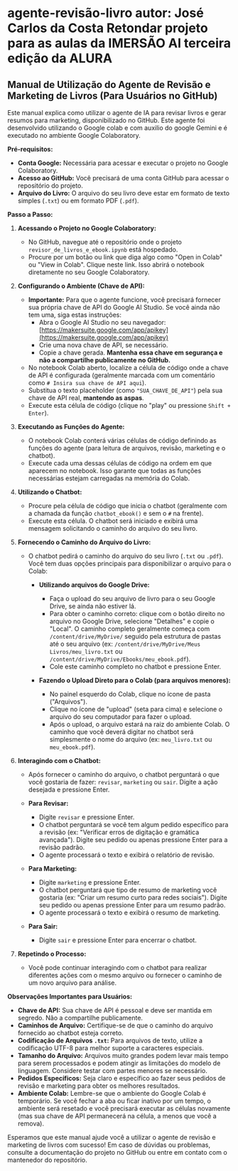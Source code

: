 # agente-revisão-livro autor: José Carlos da Costa Retondar projeto para as aulas da IMERSÃO AI terceira edição da ALURA
## Manual de Utilização do Agente de Revisão e Marketing de Livros (Para Usuários no GitHub)

Este manual explica como utilizar o agente de IA para revisar livros e gerar resumos para marketing, disponibilizado no GitHub. Este agente foi desenvolvido utilizando o Google colab e com auxilio do google Gemini e é executado no ambiente Google Colaboratory.

**Pré-requisitos:**

  * **Conta Google:** Necessária para acessar e executar o projeto no Google Colaboratory.
  * **Acesso ao GitHub:** Você precisará de uma conta GitHub para acessar o repositório do projeto.
  * **Arquivo do Livro:** O arquivo do seu livro deve estar em formato de texto simples (`.txt`) ou em formato PDF (`.pdf`).

**Passo a Passo:**

1.  **Acessando o Projeto no Google Colaboratory:**

      * No GitHub, navegue até o repositório onde o projeto `revisor_de_livros_e_ebook.ipynb` está hospedado.
      * Procure por um botão ou link que diga algo como "Open in Colab" ou "View in Colab". Clique neste link. Isso abrirá o notebook diretamente no seu Google Colaboratory.

2.  **Configurando o Ambiente (Chave de API):**

      * **Importante:** Para que o agente funcione, você precisará fornecer sua própria chave de API do Google AI Studio. Se você ainda não tem uma, siga estas instruções:
          * Abra o Google AI Studio no seu navegador: [https://makersuite.google.com/app/apikey](https://makersuite.google.com/app/apikey)
          * Crie uma nova chave de API, se necessário.
          * Copie a chave gerada. **Mantenha essa chave em segurança e não a compartilhe publicamente no GitHub.**
      * No notebook Colab aberto, localize a célula de código onde a chave de API é configurada (geralmente marcada com um comentário como `# Insira sua chave de API aqui`).
      * Substitua o texto placeholder (como `"SUA_CHAVE_DE_API"`) pela sua chave de API real, **mantendo as aspas**.
      * Execute esta célula de código (clique no "play" ou pressione `Shift + Enter`).

3.  **Executando as Funções do Agente:**

      * O notebook Colab conterá várias células de código definindo as funções do agente (para leitura de arquivos, revisão, marketing e o chatbot).
      * Execute cada uma dessas células de código na ordem em que aparecem no notebook. Isso garante que todas as funções necessárias estejam carregadas na memória do Colab.

4.  **Utilizando o Chatbot:**

      * Procure pela célula de código que inicia o chatbot (geralmente com a chamada da função `chatbot_ebook()` e sem o `#` na frente).
      * Execute esta célula. O chatbot será iniciado e exibirá uma mensagem solicitando o caminho do arquivo do seu livro.

5.  **Fornecendo o Caminho do Arquivo do Livro:**

      * O chatbot pedirá o caminho do arquivo do seu livro (`.txt` ou `.pdf`). Você tem duas opções principais para disponibilizar o arquivo para o Colab:

          * **Utilizando arquivos do Google Drive:**
              * Faça o upload do seu arquivo de livro para o seu Google Drive, se ainda não estiver lá.
              * Para obter o caminho correto: clique com o botão direito no arquivo no Google Drive, selecione "Detalhes" e copie o "Local". O caminho completo geralmente começa com `/content/drive/MyDrive/` seguido pela estrutura de pastas até o seu arquivo (ex: `/content/drive/MyDrive/Meus Livros/meu_livro.txt` ou `/content/drive/MyDrive/Ebooks/meu_ebook.pdf`).
              * Cole este caminho completo no chatbot e pressione Enter.

          * **Fazendo o Upload Direto para o Colab (para arquivos menores):**
              * No painel esquerdo do Colab, clique no ícone de pasta ("Arquivos").
              * Clique no ícone de "upload" (seta para cima) e selecione o arquivo do seu computador para fazer o upload.
              * Após o upload, o arquivo estará na raiz do ambiente Colab. O caminho que você deverá digitar no chatbot será simplesmente o nome do arquivo (ex: `meu_livro.txt` ou `meu_ebook.pdf`).

6.  **Interagindo com o Chatbot:**

      * Após fornecer o caminho do arquivo, o chatbot perguntará o que você gostaria de fazer: `revisar`, `marketing` ou `sair`. Digite a ação desejada e pressione Enter.

      * **Para Revisar:**
          * Digite `revisar` e pressione Enter.
          * O chatbot perguntará se você tem algum pedido específico para a revisão (ex: "Verificar erros de digitação e gramática avançada"). Digite seu pedido ou apenas pressione Enter para a revisão padrão.
          * O agente processará o texto e exibirá o relatório de revisão.

      * **Para Marketing:**
          * Digite `marketing` e pressione Enter.
          * O chatbot perguntará que tipo de resumo de marketing você gostaria (ex: "Criar um resumo curto para redes sociais"). Digite seu pedido ou apenas pressione Enter para um resumo padrão.
          * O agente processará o texto e exibirá o resumo de marketing.

      * **Para Sair:**
          * Digite `sair` e pressione Enter para encerrar o chatbot.

7.  **Repetindo o Processo:**

      * Você pode continuar interagindo com o chatbot para realizar diferentes ações com o mesmo arquivo ou fornecer o caminho de um novo arquivo para análise.

**Observações Importantes para Usuários:**

  * **Chave de API:** Sua chave de API é pessoal e deve ser mantida em segredo. Não a compartilhe publicamente.
  * **Caminhos de Arquivo:** Certifique-se de que o caminho do arquivo fornecido ao chatbot esteja correto.
  * **Codificação de Arquivos `.txt`:** Para arquivos de texto, utilize a codificação UTF-8 para melhor suporte a caracteres especiais.
  * **Tamanho do Arquivo:** Arquivos muito grandes podem levar mais tempo para serem processados e podem atingir as limitações do modelo de linguagem. Considere testar com partes menores se necessário.
  * **Pedidos Específicos:** Seja claro e específico ao fazer seus pedidos de revisão e marketing para obter os melhores resultados.
  * **Ambiente Colab:** Lembre-se que o ambiente do Google Colab é temporário. Se você fechar a aba ou ficar inativo por um tempo, o ambiente será resetado e você precisará executar as células novamente (mas sua chave de API permanecerá na célula, a menos que você a remova).

Esperamos que este manual ajude você a utilizar o agente de revisão e marketing de livros com sucesso\! Em caso de dúvidas ou problemas, consulte a documentação do projeto no GitHub ou entre em contato com o mantenedor do repositório.
